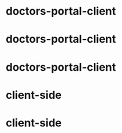 # doctors-portal-client
# doctors-portal-client
# doctors-portal-client
# client-side
# client-side
